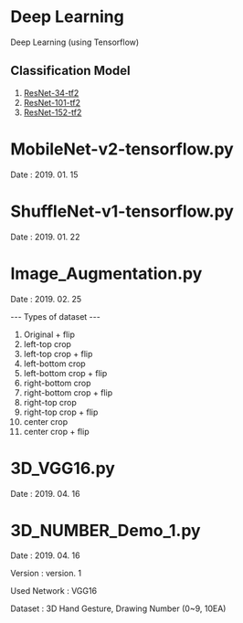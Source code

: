 # Deep Learning
Deep Learning (using Tensorflow)

Classification Model
------------------------
1. [ResNet-34-tf2](https://github.com/bolero2/ResNet-34-tf2)
2. [ResNet-101-tf2](https://github.com/bolero2/ResNet-101-tf2)
2. [ResNet-152-tf2](https://github.com/bolero2/ResNet-152-tf2)


# MobileNet-v2-tensorflow.py
Date : 2019. 01. 15



# ShuffleNet-v1-tensorflow.py
Date : 2019. 01. 22



# Image_Augmentation.py
Date : 2019. 02. 25

--- Types of dataset ---
1. Original + flip
2. left-top crop
3. left-top crop + flip
4. left-bottom crop
5. left-bottom crop + flip
6. right-bottom crop
7. right-bottom crop + flip
8. right-top crop
9. right-top crop + flip
10. center crop
11. center crop + flip



# 3D_VGG16.py
Date : 2019. 04. 16



# 3D_NUMBER_Demo_1.py
Date : 2019. 04. 16

Version : version. 1

Used Network : VGG16

Dataset : 3D Hand Gesture, Drawing Number (0~9, 10EA)

